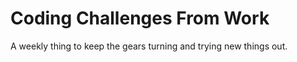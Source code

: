 
# Coding Challenges From Work

A weekly thing to keep the gears turning and trying new things out.

